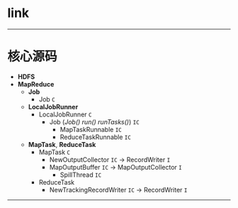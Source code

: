 
# link

---

# 核心源码

  * __HDFS__
  * __MapReduce__
    * __Job__
      * Job `C`
    * __LocalJobRunner__
      * LocalJobRunner `C`
        * Job (_Job()_ _run()_ _runTasks()_) `IC`
          * MapTaskRunnable `IC`
          * ReduceTaskRunnable `IC`
    * __MapTask__, __ReduceTask__
      * MapTask `C`
        * NewOutputCollector `IC` -> RecordWriter `I`
        * MapOutputBuffer `IC` -> MapOutputCollector `I`
          * SpillThread `IC`
      * ReduceTask
        * NewTrackingRecordWriter `IC` -> RecordWriter `I`

---
